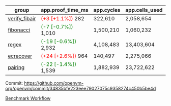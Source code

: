 | group | app.proof_time_ms | app.cycles | app.cells_used | leaf.proof_time_ms | leaf.cycles | leaf.cells_used |
| -- | -- | -- | -- | -- | -- | -- |
| [verify_fibair](https://github.com/openvm-org/openvm/blob/benchmark-results/benchmarks-pr/2110/verify_fibair-34835bfe223eee79027075c9358274c450b5be4d.md) |<span style='color: red'>(+3 [+1.1%])</span> 282 |  322,610 |  2,058,654 |- | - | - |
| [fibonacci](https://github.com/openvm-org/openvm/blob/benchmark-results/benchmarks-pr/2110/fibonacci-34835bfe223eee79027075c9358274c450b5be4d.md) |<span style='color: green'>(-7 [-0.7%])</span> 1,010 |  1,500,210 |  1,060,232 |- | - | - |
| [regex](https://github.com/openvm-org/openvm/blob/benchmark-results/benchmarks-pr/2110/regex-34835bfe223eee79027075c9358274c450b5be4d.md) |<span style='color: green'>(-19 [-0.6%])</span> 2,932 |  4,108,483 |  13,403,604 |- | - | - |
| [ecrecover](https://github.com/openvm-org/openvm/blob/benchmark-results/benchmarks-pr/2110/ecrecover-34835bfe223eee79027075c9358274c450b5be4d.md) |<span style='color: red'>(+24 [+2.6%])</span> 964 |  140,497 |  2,275,066 |- | - | - |
| [pairing](https://github.com/openvm-org/openvm/blob/benchmark-results/benchmarks-pr/2110/pairing-34835bfe223eee79027075c9358274c450b5be4d.md) |<span style='color: green'>(-22 [-1.4%])</span> 1,539 |  1,882,939 |  23,722,622 |- | - | - |


Commit: https://github.com/openvm-org/openvm/commit/34835bfe223eee79027075c9358274c450b5be4d

[Benchmark Workflow](https://github.com/openvm-org/openvm/actions/runs/17370796556)
